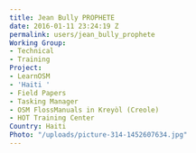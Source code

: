 ```yaml
---
title: Jean Bully PROPHETE
date: 2016-01-11 23:24:19 Z
permalink: users/jean_bully_prophete
Working Group:
- Technical
- Training
Project:
- LearnOSM
- 'Haiti '
- Field Papers
- Tasking Manager
- OSM FlossManuals in Kreyòl (Creole)
- HOT Training Center
Country: Haiti
Photo: "/uploads/picture-314-1452607634.jpg"
---
```


